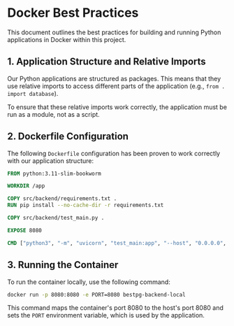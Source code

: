 # Docker Best Practices

This document outlines the best practices for building and running Python applications in Docker within this project.

## 1. Application Structure and Relative Imports

Our Python applications are structured as packages. This means that they use relative imports to access different parts of the application (e.g., `from . import database`).

To ensure that these relative imports work correctly, the application must be run as a module, not as a script.

## 2. Dockerfile Configuration

The following `Dockerfile` configuration has been proven to work correctly with our application structure:

```Dockerfile
FROM python:3.11-slim-bookworm

WORKDIR /app

COPY src/backend/requirements.txt .
RUN pip install --no-cache-dir -r requirements.txt

COPY src/backend/test_main.py .

EXPOSE 8080

CMD ["python3", "-m", "uvicorn", "test_main:app", "--host", "0.0.0.0", "--port", "8080"]
```

## 3. Running the Container

To run the container locally, use the following command:

```bash
docker run -p 8080:8080 -e PORT=8080 bestpg-backend-local
```

This command maps the container's port 8080 to the host's port 8080 and sets the `PORT` environment variable, which is used by the application.
